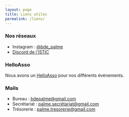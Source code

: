 ```yaml
---
layout: page
title: Liens utiles
permalink: /liens/
---
```


### Nos réseaux

 - Instagram : [@bde_palme](https://instagram.com/bde_palme)
 - [Discord de l'ISTIC](https://discord.com/invite/NZG9cCyUrU)

### HelloAsso

Nous avons un [HelloAsso](https://www.helloasso.com/associations/palme) pour nos différents événements.

### Mails

 - Bureau : [bdepalme@gmail.com](mailto:bdepalme@gmail.com)
 - Secrétariat : [palme.secrétariat@gmail.com](mailto:palme.secretariat@gmail.com)
 - Trésorerie : [palme.tresorerie@gmail.com](palme.tresorerie@gmail.com)